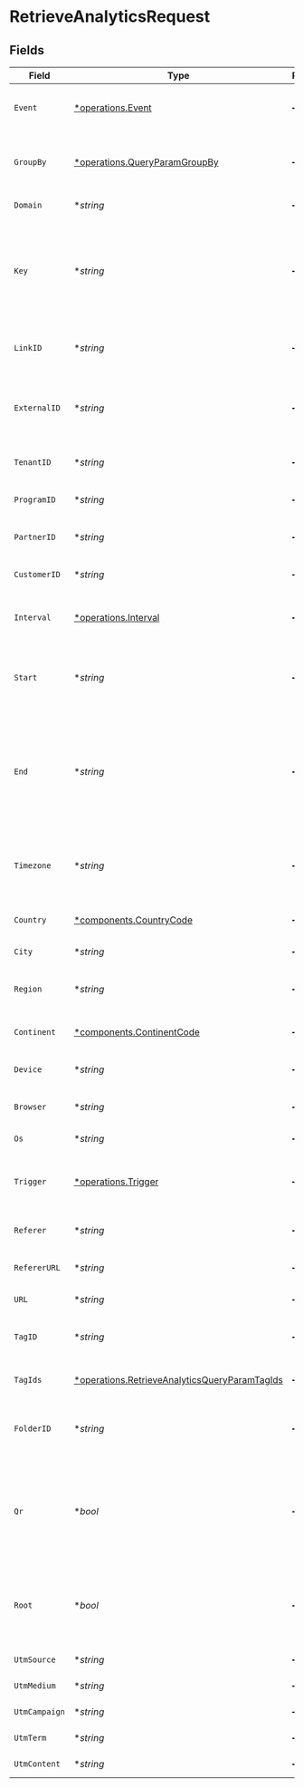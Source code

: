 # RetrieveAnalyticsRequest


## Fields

| Field                                                                                                                                                                    | Type                                                                                                                                                                     | Required                                                                                                                                                                 | Description                                                                                                                                                              | Example                                                                                                                                                                  |
| ------------------------------------------------------------------------------------------------------------------------------------------------------------------------ | ------------------------------------------------------------------------------------------------------------------------------------------------------------------------ | ------------------------------------------------------------------------------------------------------------------------------------------------------------------------ | ------------------------------------------------------------------------------------------------------------------------------------------------------------------------ | ------------------------------------------------------------------------------------------------------------------------------------------------------------------------ |
| `Event`                                                                                                                                                                  | [*operations.Event](../../models/operations/event.md)                                                                                                                    | :heavy_minus_sign:                                                                                                                                                       | The type of event to retrieve analytics for. Defaults to `clicks`.                                                                                                       |                                                                                                                                                                          |
| `GroupBy`                                                                                                                                                                | [*operations.QueryParamGroupBy](../../models/operations/queryparamgroupby.md)                                                                                            | :heavy_minus_sign:                                                                                                                                                       | The parameter to group the analytics data points by. Defaults to `count` if undefined.                                                                                   |                                                                                                                                                                          |
| `Domain`                                                                                                                                                                 | **string*                                                                                                                                                                | :heavy_minus_sign:                                                                                                                                                       | The domain to filter analytics for.                                                                                                                                      |                                                                                                                                                                          |
| `Key`                                                                                                                                                                    | **string*                                                                                                                                                                | :heavy_minus_sign:                                                                                                                                                       | The slug of the short link to retrieve analytics for. Must be used along with the corresponding `domain` of the short link to fetch analytics for a specific short link. |                                                                                                                                                                          |
| `LinkID`                                                                                                                                                                 | **string*                                                                                                                                                                | :heavy_minus_sign:                                                                                                                                                       | The unique ID of the short link on Dub to retrieve analytics for.                                                                                                        |                                                                                                                                                                          |
| `ExternalID`                                                                                                                                                             | **string*                                                                                                                                                                | :heavy_minus_sign:                                                                                                                                                       | The ID of the link in the your database. Must be prefixed with 'ext_' when passed as a query parameter.                                                                  |                                                                                                                                                                          |
| `TenantID`                                                                                                                                                               | **string*                                                                                                                                                                | :heavy_minus_sign:                                                                                                                                                       | The ID of the tenant that created the link inside your system.                                                                                                           |                                                                                                                                                                          |
| `ProgramID`                                                                                                                                                              | **string*                                                                                                                                                                | :heavy_minus_sign:                                                                                                                                                       | The ID of the program to retrieve analytics for.                                                                                                                         |                                                                                                                                                                          |
| `PartnerID`                                                                                                                                                              | **string*                                                                                                                                                                | :heavy_minus_sign:                                                                                                                                                       | The ID of the partner to retrieve analytics for.                                                                                                                         |                                                                                                                                                                          |
| `CustomerID`                                                                                                                                                             | **string*                                                                                                                                                                | :heavy_minus_sign:                                                                                                                                                       | The ID of the customer to retrieve analytics for.                                                                                                                        |                                                                                                                                                                          |
| `Interval`                                                                                                                                                               | [*operations.Interval](../../models/operations/interval.md)                                                                                                              | :heavy_minus_sign:                                                                                                                                                       | The interval to retrieve analytics for. If undefined, defaults to 24h.                                                                                                   |                                                                                                                                                                          |
| `Start`                                                                                                                                                                  | **string*                                                                                                                                                                | :heavy_minus_sign:                                                                                                                                                       | The start date and time when to retrieve analytics from. If set, takes precedence over `interval`.                                                                       |                                                                                                                                                                          |
| `End`                                                                                                                                                                    | **string*                                                                                                                                                                | :heavy_minus_sign:                                                                                                                                                       | The end date and time when to retrieve analytics from. If not provided, defaults to the current date. If set along with `start`, takes precedence over `interval`.       |                                                                                                                                                                          |
| `Timezone`                                                                                                                                                               | **string*                                                                                                                                                                | :heavy_minus_sign:                                                                                                                                                       | The IANA time zone code for aligning timeseries granularity (e.g. America/New_York). Defaults to UTC.                                                                    | America/New_York                                                                                                                                                         |
| `Country`                                                                                                                                                                | [*components.CountryCode](../../models/components/countrycode.md)                                                                                                        | :heavy_minus_sign:                                                                                                                                                       | The country to retrieve analytics for.                                                                                                                                   |                                                                                                                                                                          |
| `City`                                                                                                                                                                   | **string*                                                                                                                                                                | :heavy_minus_sign:                                                                                                                                                       | The city to retrieve analytics for.                                                                                                                                      | New York                                                                                                                                                                 |
| `Region`                                                                                                                                                                 | **string*                                                                                                                                                                | :heavy_minus_sign:                                                                                                                                                       | The ISO 3166-2 region code to retrieve analytics for.                                                                                                                    |                                                                                                                                                                          |
| `Continent`                                                                                                                                                              | [*components.ContinentCode](../../models/components/continentcode.md)                                                                                                    | :heavy_minus_sign:                                                                                                                                                       | The continent to retrieve analytics for.                                                                                                                                 |                                                                                                                                                                          |
| `Device`                                                                                                                                                                 | **string*                                                                                                                                                                | :heavy_minus_sign:                                                                                                                                                       | The device to retrieve analytics for.                                                                                                                                    | Desktop                                                                                                                                                                  |
| `Browser`                                                                                                                                                                | **string*                                                                                                                                                                | :heavy_minus_sign:                                                                                                                                                       | The browser to retrieve analytics for.                                                                                                                                   | Chrome                                                                                                                                                                   |
| `Os`                                                                                                                                                                     | **string*                                                                                                                                                                | :heavy_minus_sign:                                                                                                                                                       | The OS to retrieve analytics for.                                                                                                                                        | Windows                                                                                                                                                                  |
| `Trigger`                                                                                                                                                                | [*operations.Trigger](../../models/operations/trigger.md)                                                                                                                | :heavy_minus_sign:                                                                                                                                                       | The trigger to retrieve analytics for. If undefined, return both QR and link clicks.                                                                                     |                                                                                                                                                                          |
| `Referer`                                                                                                                                                                | **string*                                                                                                                                                                | :heavy_minus_sign:                                                                                                                                                       | The referer to retrieve analytics for.                                                                                                                                   | google.com                                                                                                                                                               |
| `RefererURL`                                                                                                                                                             | **string*                                                                                                                                                                | :heavy_minus_sign:                                                                                                                                                       | The full referer URL to retrieve analytics for.                                                                                                                          | https://dub.co/blog                                                                                                                                                      |
| `URL`                                                                                                                                                                    | **string*                                                                                                                                                                | :heavy_minus_sign:                                                                                                                                                       | The URL to retrieve analytics for.                                                                                                                                       |                                                                                                                                                                          |
| `TagID`                                                                                                                                                                  | **string*                                                                                                                                                                | :heavy_minus_sign:                                                                                                                                                       | Deprecated. Use `tagIds` instead. The tag ID to retrieve analytics for.                                                                                                  |                                                                                                                                                                          |
| `TagIds`                                                                                                                                                                 | [*operations.RetrieveAnalyticsQueryParamTagIds](../../models/operations/retrieveanalyticsqueryparamtagids.md)                                                            | :heavy_minus_sign:                                                                                                                                                       | The tag IDs to retrieve analytics for.                                                                                                                                   |                                                                                                                                                                          |
| `FolderID`                                                                                                                                                               | **string*                                                                                                                                                                | :heavy_minus_sign:                                                                                                                                                       | The folder ID to retrieve analytics for. If not provided, return analytics for unsorted links.                                                                           |                                                                                                                                                                          |
| `Qr`                                                                                                                                                                     | **bool*                                                                                                                                                                  | :heavy_minus_sign:                                                                                                                                                       | Deprecated. Use the `trigger` field instead. Filter for QR code scans. If true, filter for QR codes only. If false, filter for links only. If undefined, return both.    |                                                                                                                                                                          |
| `Root`                                                                                                                                                                   | **bool*                                                                                                                                                                  | :heavy_minus_sign:                                                                                                                                                       | Filter for root domains. If true, filter for domains only. If false, filter for links only. If undefined, return both.                                                   |                                                                                                                                                                          |
| `UtmSource`                                                                                                                                                              | **string*                                                                                                                                                                | :heavy_minus_sign:                                                                                                                                                       | The UTM source of the short link.                                                                                                                                        |                                                                                                                                                                          |
| `UtmMedium`                                                                                                                                                              | **string*                                                                                                                                                                | :heavy_minus_sign:                                                                                                                                                       | The UTM medium of the short link.                                                                                                                                        |                                                                                                                                                                          |
| `UtmCampaign`                                                                                                                                                            | **string*                                                                                                                                                                | :heavy_minus_sign:                                                                                                                                                       | The UTM campaign of the short link.                                                                                                                                      |                                                                                                                                                                          |
| `UtmTerm`                                                                                                                                                                | **string*                                                                                                                                                                | :heavy_minus_sign:                                                                                                                                                       | The UTM term of the short link.                                                                                                                                          |                                                                                                                                                                          |
| `UtmContent`                                                                                                                                                             | **string*                                                                                                                                                                | :heavy_minus_sign:                                                                                                                                                       | The UTM content of the short link.                                                                                                                                       |                                                                                                                                                                          |